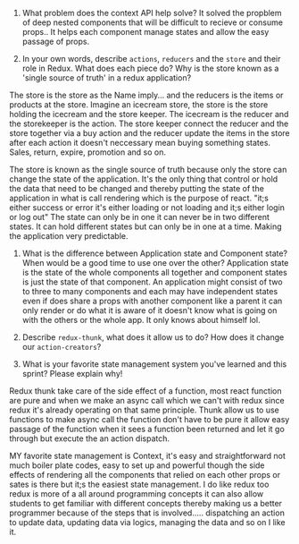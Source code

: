 1. What problem does the context API help solve?
   It solved the propblem of deep nested components that will be difficult to recieve or consume props.. It helps each component manage states and allow the easy passage of props.

1. In your own words, describe `actions`, `reducers` and the `store` and their role in Redux. What does each piece do? Why is the store known as a 'single source of truth' in a redux application?

The store is the store as the Name imply... and the reducers is the items or products at the store. Imagine an icecream store, the store is the store holding the icecream and the store keeper. The icecream is the reducer and the storekeeper is the action. The store keeper connect the reducer and the store together via a buy action and the reducer update the items in the store after each action it doesn't neccessary mean buying something states. Sales, return, expire, promotion and so on.

The store is known as the single source of truth because only the store can change the state of the application. It's the only thing that control or hold the data that need to be changed and thereby putting the state of the application in what is call rendering which is the purpose of react. "it;s either success or error it's either loading or not loading and it;s either login or log out" The state can only be in one it can never be in two different states. It can hold different states but can only be in one at a time. Making the application very predictable.

1. What is the difference between Application state and Component state? When would be a good time to use one over the other?
   Application state is the state of the whole components all together and component states is just the state of that component. An application might consist of two to three to many components and each may have independent states even if does share a props with another component like a parent it can only render or do what it is aware of it doesn't know what is going on with the others or the whole app. It only knows about himself lol.

1. Describe `redux-thunk`, what does it allow us to do? How does it change our `action-creators`?
1. What is your favorite state management system you've learned and this sprint? Please explain why!

Redux thunk take care of the side effect of a function, most react function are pure and when we make an async call which we can't with redux since redux it's already operating on that same principle. Thunk allow us to use functions to make async call the function don't have to be pure it allow easy passage of the function when it sees a function been returned and let it go through but execute the an action dispatch.

MY favorite state management is Context, it's easy and straightforward not much boiler plate codes, easy to set up and powerful though the side effects of rendering all the components that relied on each other props or sates is there but it;s the easiest state management. I do like redux too redux is more of a all around programming concepts it can also allow students to get familiar with different concepts thereby making us a better programmer because of the steps that is involved..... dispatching an action to update data, updating data via logics, managing the data and so on I like it.
